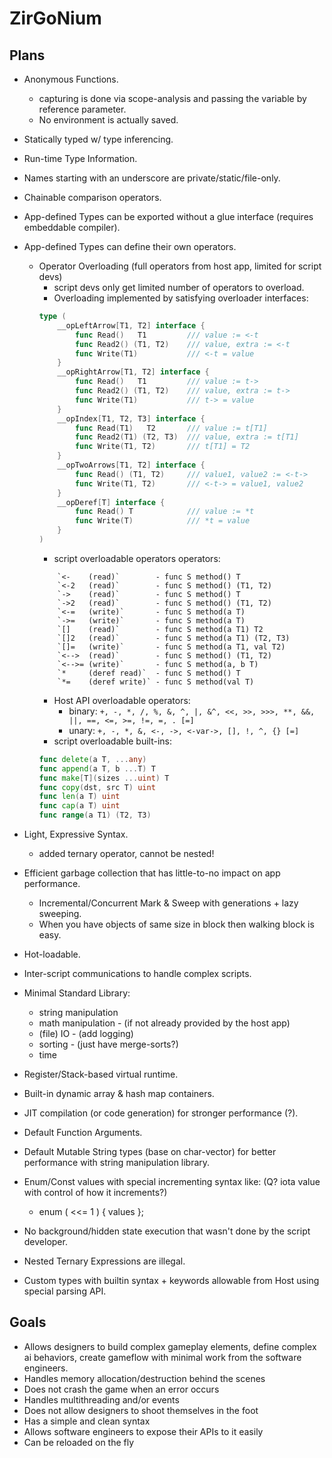# ZirGoNium

## Plans
* Anonymous Functions.
	* capturing is done via scope-analysis and passing the variable by reference parameter.
	* No environment is actually saved.

* Statically typed w/ type inferencing.

* Run-time Type Information.

* Names starting with an underscore are private/static/file-only.

* Chainable comparison operators.

* App-defined Types can be exported without a glue interface (requires embeddable compiler).

* App-defined Types can define their own operators.
	* Operator Overloading (full operators from host app, limited for script devs)
		* script devs only get limited number of operators to overload.
		* Overloading implemented by satisfying overloader interfaces:
		```go
		type (
			__opLeftArrow[T1, T2] interface {
				func Read()   T1         /// value := <-t
				func Read2() (T1, T2)    /// value, extra := <-t
				func Write(T1)           /// <-t = value
			}
			__opRightArrow[T1, T2] interface {
				func Read()   T1         /// value := t->
				func Read2() (T1, T2)    /// value, extra := t->
				func Write(T1)           /// t-> = value
			}
			__opIndex[T1, T2, T3] interface {
				func Read(T1)   T2       /// value := t[T1]
				func Read2(T1) (T2, T3)  /// value, extra := t[T1]
				func Write(T1, T2)       /// t[T1] = T2
			}
			__opTwoArrows[T1, T2] interface {
				func Read() (T1, T2)     /// value1, value2 := <-t->
				func Write(T1, T2)       /// <-t-> = value1, value2
			}
			__opDeref[T] interface {
				func Read() T            /// value := *t
				func Write(T)            /// *t = value
			}
		)
		```
		* script overloadable operators operators:
		```
			`<-    (read)`        - func S method() T
			`<-2   (read)`        - func S method() (T1, T2)
			`->    (read)`        - func S method() T
			`->2   (read)`        - func S method() (T1, T2)
			`<-=   (write)`       - func S method(a T)
			`->=   (write)`       - func S method(a T)
			`[]    (read)`        - func S method(a T1) T2
			`[]2   (read)`        - func S method(a T1) (T2, T3)
			`[]=   (write)`       - func S method(a T1, val T2)
			`<-->  (read)`        - func S method() (T1, T2)
			`<-->= (write)`       - func S method(a, b T)
			`*     (deref read)`  - func S method() T
			`*=    (deref write)` - func S method(val T)
		```
		* Host API overloadable operators:
			* binary: `+, -, *, /, %, &, ^, |, &^, <<, >>, >>>, **, &&, ||, ==, <=, >=, !=, =, . [=]`
			* unary:  `+, -, *, &, <-, ->, <-var->, [], !, ^, {} [=]`
		* script overloadable built-ins:
		```go
		func delete(a T, ...any)
		func append(a T, b ...T) T
		func make[T](sizes ...uint) T
		func copy(dst, src T) uint
		func len(a T) uint
		func cap(a T) uint
		func range(a T1) (T2, T3)
		```

* Light, Expressive Syntax.
	* added ternary operator, cannot be nested!

* Efficient garbage collection that has little-to-no impact on app performance.
	* Incremental/Concurrent Mark & Sweep with generations + lazy sweeping.
	* When you have objects of same size in block then walking block is easy.

* Hot-loadable.
* Inter-script communications to handle complex scripts.

* Minimal Standard Library:
	* string manipulation
	* math manipulation - (if not already provided by the host app)
	* (file) IO - (add logging)
	* sorting - (just have merge-sorts?)
	* time

* Register/Stack-based virtual runtime.

* Built-in dynamic array & hash map containers.

* JIT compilation (or code generation) for stronger performance (?).

* Default Function Arguments.

* Default Mutable String types (base on char-vector) for better performance with string manipulation library.

* Enum/Const values with special incrementing syntax like: (Q? iota value with control of how it increments?)
	* enum ( <<= 1 ) { values };

* No background/hidden state execution that wasn't done by the script developer.

* Nested Ternary Expressions are illegal.
* Custom types with builtin syntax + keywords allowable from Host using special parsing API.


## Goals
- Allows designers to build complex gameplay elements, define complex ai behaviors, create gameflow with minimal work from the software engineers.
- Handles memory allocation/destruction behind the scenes
- Does not crash the game when an error occurs
- Handles multithreading and/or events
- Does not allow designers to shoot themselves in the foot
- Has a simple and clean syntax
- Allows software engineers to expose their APIs to it easily
- Can be reloaded on the fly
